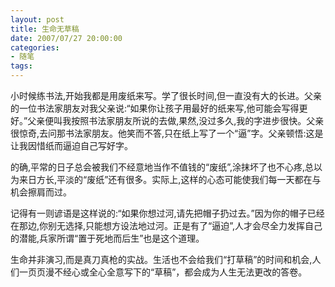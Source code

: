 ```yaml
---
layout: post
title: 生命无草稿
date: 2007/07/27 20:00:00
categories: 
- 随笔
tags: 
---
```


小时候练书法,开始我都是用废纸来写。学了很长时间,但一直没有大的长进。父亲的一位书法家朋友对我父亲说:“如果你让孩子用最好的纸来写,他可能会写得更好。”父亲便叫我按照书法家朋友所说的去做,果然,没过多久,我的字进步很快。父亲很惊奇,去问那书法家朋友。他笑而不答,只在纸上写了一个“逼”字。父亲顿悟:这是让我因惜纸而逼迫自己写好字。

的确,平常的日子总会被我们不经意地当作不值钱的“废纸”,涂抹坏了也不心疼,总以为来日方长,平淡的“废纸”还有很多。实际上,这样的心态可能使我们每一天都在与机会擦肩而过。

记得有一则谚语是这样说的:“如果你想过河,请先把帽子扔过去。”因为你的帽子已经在那边,你别无选择,只能想方设法地过河。正是有了“逼迫”,人才会尽全力发挥自己的潜能,兵家所谓“置于死地而后生”也是这个道理。

生命并非演习,而是真刀真枪的实战。生活也不会给我们“打草稿”的时间和机会,人们一页页漫不经心或全心全意写下的“草稿”，都会成为人生无法更改的答卷。
